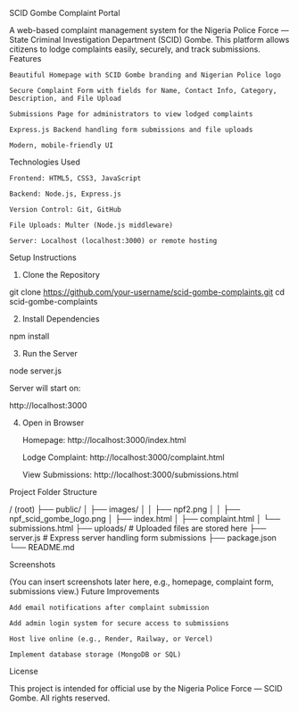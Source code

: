 SCID Gombe Complaint Portal

A web-based complaint management system for the Nigeria Police Force — State Criminal Investigation Department (SCID) Gombe.
This platform allows citizens to lodge complaints easily, securely, and track submissions.
Features

    Beautiful Homepage with SCID Gombe branding and Nigerian Police logo

    Secure Complaint Form with fields for Name, Contact Info, Category, Description, and File Upload

    Submissions Page for administrators to view lodged complaints

    Express.js Backend handling form submissions and file uploads

    Modern, mobile-friendly UI

Technologies Used

    Frontend: HTML5, CSS3, JavaScript

    Backend: Node.js, Express.js

    Version Control: Git, GitHub

    File Uploads: Multer (Node.js middleware)

    Server: Localhost (localhost:3000) or remote hosting

Setup Instructions
1. Clone the Repository

git clone https://github.com/your-username/scid-gombe-complaints.git
cd scid-gombe-complaints

2. Install Dependencies

npm install

3. Run the Server

node server.js

Server will start on:

http://localhost:3000

4. Open in Browser

    Homepage: http://localhost:3000/index.html

    Lodge Complaint: http://localhost:3000/complaint.html

    View Submissions: http://localhost:3000/submissions.html

Project Folder Structure

/ (root)
├── public/
│   ├── images/
│   │   ├── npf2.png
│   │   ├── npf_scid_gombe_logo.png
│   ├── index.html
│   ├── complaint.html
│   └── submissions.html
├── uploads/        # Uploaded files are stored here
├── server.js       # Express server handling form submissions
├── package.json
└── README.md

Screenshots

(You can insert screenshots later here, e.g., homepage, complaint form, submissions view.)
Future Improvements

    Add email notifications after complaint submission

    Add admin login system for secure access to submissions

    Host live online (e.g., Render, Railway, or Vercel)

    Implement database storage (MongoDB or SQL)

License

This project is intended for official use by the Nigeria Police Force — SCID Gombe.
All rights reserved.
